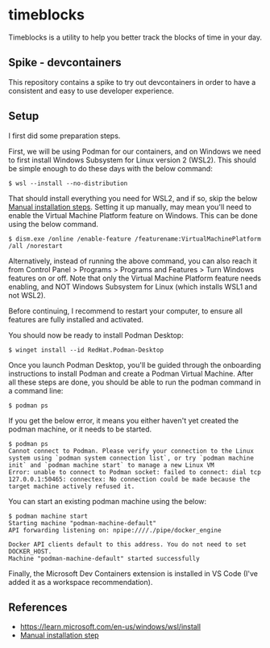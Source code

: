 # timeblocks

Timeblocks is a utility to help you better track the blocks of time in your day.

## Spike - devcontainers

This repository contains a spike to try out devcontainers in order to have a consistent and easy to use developer experience.

## Setup

I first did some preparation steps.

First, we will be using Podman for our containers, and on Windows we need to first install Windows Subsystem for Linux version 2 (WSL2).
This should be simple enough to do these days with the below command:

```shell
$ wsl --install --no-distribution
```

That should install everything you need for WSL2, and if so, skip the below [Manual installation steps][1].
Setting it up manually, may mean you'll need to enable the Virtual Machine Platform feature on Windows.
This can be done using the below command.

```shell
$ dism.exe /online /enable-feature /featurename:VirtualMachinePlatform /all /norestart
```

 Alternatively, instead of running the above command, you can also reach it from
 Control Panel > Programs > Programs and Features > Turn Windows features on or off.
 Note that only the Virtual Machine Platform feature needs enabling, and NOT Windows Subsystem for Linux (which installs WSL1 and not WSL2).

Before continuing, I recommend to restart your computer, to ensure all features are fully installed and activated.

You should now be ready to install Podman Desktop:

```shell
$ winget install --id RedHat.Podman-Desktop
```

Once you launch Podman Desktop, you'll be guided through the onboarding instructions to install Podman and create a Podman Virtual Machine.
After all these steps are done, you should be able to run the podman command in a command line:

```shell
$ podman ps
```

If you get the below error, it means you either haven't yet created the podman machine, or it needs to be started.

```shell
$ podman ps
Cannot connect to Podman. Please verify your connection to the Linux system using `podman system connection list`, or try `podman machine init` and `podman machine start` to manage a new Linux VM
Error: unable to connect to Podman socket: failed to connect: dial tcp 127.0.0.1:50465: connectex: No connection could be made because the target machine actively refused it.
```

You can start an existing podman machine using the below:

```shell
$ podman machine start
Starting machine "podman-machine-default"
API forwarding listening on: npipe:////./pipe/docker_engine

Docker API clients default to this address. You do not need to set DOCKER_HOST.
Machine "podman-machine-default" started successfully
```

Finally, the Microsoft Dev Containers extension is installed in VS Code (I've added it as a workspace recommendation).

## References

- https://learn.microsoft.com/en-us/windows/wsl/install
- [Manual installation step][1]

[1]: https://learn.microsoft.com/en-us/windows/wsl/install-manual